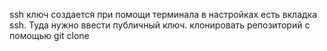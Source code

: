 ssh ключ создается при помощи терминала 
в настройках есть вкладка ssh. Туда нужно ввести публичный ключ.
клонировать репозиторий с помощью git clone

